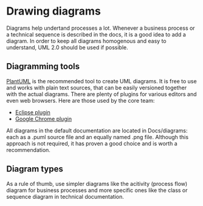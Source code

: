 # Drawing diagrams

Diagrams help undertand processes a lot. Whenever a business process or a technical sequence is described in the docs, it is a good idea to add a diagram. In order to keep all diagrams homogenous and easy to understand, UML 2.0 should be used if possible.

## Diagramming tools

[PlantUML](http://plantuml.com/) is the recommended tool to create UML diagrams. It is free to use and works with plain text sources, that can be easily versioned together with the actual diagrams. There are plenty of plugins for various editors and even web browsers. Here are those used by the core team:

- [Eclipse plugin](http://plantuml.com/eclipse)
- [Google Chrome plugin](https://chrome.google.com/webstore/detail/plantuml-viewer/legbfeljfbjgfifnkmpoajgpgejojooj)

All diagrams in the default documentation are located in Docs/diagrams: each as a .puml source file and an equally named .png file. Although this approach is not required, it has proven a good choice and is worth a recommendation.

## Diagram types

As a rule of thumb, use simpler diagrams like the acitivity (process flow) diagram for business processes and more specific ones like the class or sequence diagram in technical documentation.



